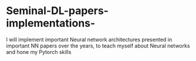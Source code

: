 # Seminal-DL-papers-implementations-
I will implement important Neural network architectures presented in important NN papers over the years, to teach myself about Neural networks and hone my Pytorch skills 
